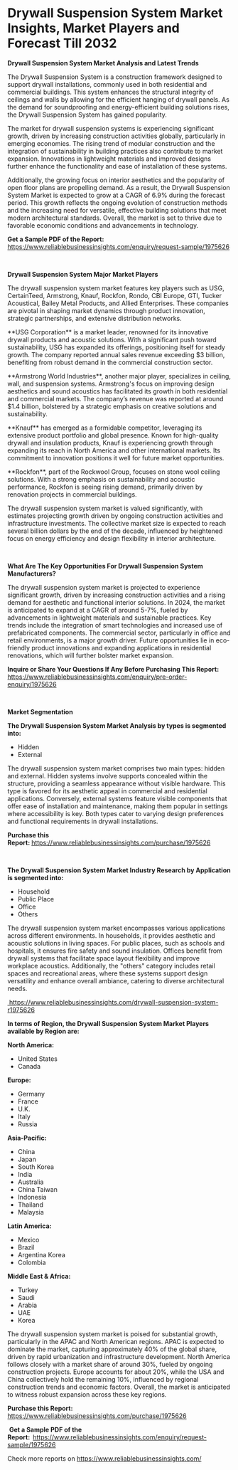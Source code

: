 <p><h1>Drywall Suspension System Market Insights, Market Players and Forecast Till 2032</h1></p><p><strong>Drywall Suspension System Market Analysis and Latest Trends</strong></p>
<p><p>The Drywall Suspension System is a construction framework designed to support drywall installations, commonly used in both residential and commercial buildings. This system enhances the structural integrity of ceilings and walls by allowing for the efficient hanging of drywall panels. As the demand for soundproofing and energy-efficient building solutions rises, the Drywall Suspension System has gained popularity.</p><p>The market for drywall suspension systems is experiencing significant growth, driven by increasing construction activities globally, particularly in emerging economies. The rising trend of modular construction and the integration of sustainability in building practices also contribute to market expansion. Innovations in lightweight materials and improved designs further enhance the functionality and ease of installation of these systems.</p><p>Additionally, the growing focus on interior aesthetics and the popularity of open floor plans are propelling demand. As a result, the Drywall Suspension System Market is expected to grow at a CAGR of 6.9% during the forecast period. This growth reflects the ongoing evolution of construction methods and the increasing need for versatile, effective building solutions that meet modern architectural standards. Overall, the market is set to thrive due to favorable economic conditions and advancements in technology.</p></p>
<p><strong>Get a Sample PDF of the Report:&nbsp;</strong> <a href="https://www.reliablebusinessinsights.com/enquiry/request-sample/1975626?utm_campaign=2789&utm_medium=2&utm_source=Github&utm_content=ia&utm_term=10042025&utm_id=drywall-suspension-system">https://www.reliablebusinessinsights.com/enquiry/request-sample/1975626</a></p>
<p>&nbsp;</p>
<p><strong>Drywall Suspension System Major Market Players</strong></p>
<p><p>The drywall suspension system market features key players such as USG, CertainTeed, Armstrong, Knauf, Rockfon, Rondo, CBI Europe, GTI, Tucker Acoustical, Bailey Metal Products, and Allied Enterprises. These companies are pivotal in shaping market dynamics through product innovation, strategic partnerships, and extensive distribution networks.</p><p>**USG Corporation** is a market leader, renowned for its innovative drywall products and acoustic solutions. With a significant push toward sustainability, USG has expanded its offerings, positioning itself for steady growth. The company reported annual sales revenue exceeding $3 billion, benefiting from robust demand in the commercial construction sector.</p><p>**Armstrong World Industries**, another major player, specializes in ceiling, wall, and suspension systems. Armstrong's focus on improving design aesthetics and sound acoustics has facilitated its growth in both residential and commercial markets. The company’s revenue was reported at around $1.4 billion, bolstered by a strategic emphasis on creative solutions and sustainability.</p><p>**Knauf** has emerged as a formidable competitor, leveraging its extensive product portfolio and global presence. Known for high-quality drywall and insulation products, Knauf is experiencing growth through expanding its reach in North America and other international markets. Its commitment to innovation positions it well for future market opportunities.</p><p>**Rockfon**, part of the Rockwool Group, focuses on stone wool ceiling solutions. With a strong emphasis on sustainability and acoustic performance, Rockfon is seeing rising demand, primarily driven by renovation projects in commercial buildings.</p><p>The drywall suspension system market is valued significantly, with estimates projecting growth driven by ongoing construction activities and infrastructure investments. The collective market size is expected to reach several billion dollars by the end of the decade, influenced by heightened focus on energy efficiency and design flexibility in interior architecture.</p></p>
<p>&nbsp;</p>
<p><strong>What Are The Key Opportunities For Drywall Suspension System Manufacturers?</strong></p>
<p><p>The drywall suspension system market is projected to experience significant growth, driven by increasing construction activities and a rising demand for aesthetic and functional interior solutions. In 2024, the market is anticipated to expand at a CAGR of around 5-7%, fueled by advancements in lightweight materials and sustainable practices. Key trends include the integration of smart technologies and increased use of prefabricated components. The commercial sector, particularly in office and retail environments, is a major growth driver. Future opportunities lie in eco-friendly product innovations and expanding applications in residential renovations, which will further bolster market expansion.</p></p>
<p><strong>Inquire or Share Your Questions If Any Before Purchasing This Report:</strong> <a href="https://www.reliablebusinessinsights.com/enquiry/pre-order-enquiry/1975626?utm_campaign=2789&utm_medium=2&utm_source=Github&utm_content=ia&utm_term=10042025&utm_id=drywall-suspension-system">https://www.reliablebusinessinsights.com/enquiry/pre-order-enquiry/1975626</a></p>
<p>&nbsp;</p>
<p><strong>Market Segmentation</strong></p>
<p><strong>The Drywall Suspension System Market Analysis by types is segmented into:</strong></p>
<p><ul><li>Hidden</li><li>External</li></ul></p>
<p><p>The drywall suspension system market comprises two main types: hidden and external. Hidden systems involve supports concealed within the structure, providing a seamless appearance without visible hardware. This type is favored for its aesthetic appeal in commercial and residential applications. Conversely, external systems feature visible components that offer ease of installation and maintenance, making them popular in settings where accessibility is key. Both types cater to varying design preferences and functional requirements in drywall installations.</p></p>
<p><strong>Purchase this Report:&nbsp;</strong><a href="https://www.reliablebusinessinsights.com/purchase/1975626?utm_campaign=2789&utm_medium=2&utm_source=Github&utm_content=ia&utm_term=10042025&utm_id=drywall-suspension-system">https://www.reliablebusinessinsights.com/purchase/1975626</a></p>
<p>&nbsp;</p>
<p><strong>The Drywall Suspension System Market Industry Research by Application is segmented into:</strong></p>
<p><ul><li>Household</li><li>Public Place</li><li>Office</li><li>Others</li></ul></p>
<p><p>The drywall suspension system market encompasses various applications across different environments. In households, it provides aesthetic and acoustic solutions in living spaces. For public places, such as schools and hospitals, it ensures fire safety and sound insulation. Offices benefit from drywall systems that facilitate space layout flexibility and improve workplace acoustics. Additionally, the "others" category includes retail spaces and recreational areas, where these systems support design versatility and enhance overall ambiance, catering to diverse architectural needs.</p></p>
<p><a href="https://www.reliablebusinessinsights.com/drywall-suspension-system-r1975626?utm_campaign=2789&utm_medium=2&utm_source=Github&utm_content=ia&utm_term=10042025&utm_id=drywall-suspension-system">&nbsp;https://www.reliablebusinessinsights.com/drywall-suspension-system-r1975626</a></p>
<p><strong>In terms of Region, the Drywall Suspension System Market Players available by Region are:</strong></p>
<p>
    <p> <strong> North America: </strong>
        <ul>
            <li>United States</li>
            <li>Canada</li>
        </ul>
        </p> 
    <p> <strong> Europe: </strong>
        <ul>
            <li>Germany</li>
            <li>France</li>
            <li>U.K.</li>
            <li>Italy</li>
            <li>Russia</li>
        </ul>
        </p> 
    <p> <strong> Asia-Pacific: </strong>
        <ul>
            <li>China</li>
            <li>Japan</li>
            <li>South Korea</li>
            <li>India</li>
            <li>Australia</li>
            <li>China Taiwan</li>
            <li>Indonesia</li>
            <li>Thailand</li>
            <li>Malaysia</li>
        </ul>
        </p> 
    <p> <strong> Latin America: </strong>
        <ul>
            <li>Mexico</li>
            <li>Brazil</li>
            <li>Argentina Korea</li>
            <li>Colombia</li>
        </ul>
        </p> 
    <p> <strong> Middle East & Africa: </strong>
        <ul>
            <li>Turkey</li>
            <li>Saudi</li>
            <li>Arabia</li>
            <li>UAE</li>
            <li>Korea</li>
        </ul>
    </p>
    </p>
<p><p>The drywall suspension system market is poised for substantial growth, particularly in the APAC and North American regions. APAC is expected to dominate the market, capturing approximately 40% of the global share, driven by rapid urbanization and infrastructure development. North America follows closely with a market share of around 30%, fueled by ongoing construction projects. Europe accounts for about 20%, while the USA and China collectively hold the remaining 10%, influenced by regional construction trends and economic factors. Overall, the market is anticipated to witness robust expansion across these key regions.</p></p>
<p><strong>Purchase this Report: </strong><a href="https://www.reliablebusinessinsights.com/purchase/1975626?utm_campaign=2789&utm_medium=2&utm_source=Github&utm_content=ia&utm_term=10042025&utm_id=drywall-suspension-system">https://www.reliablebusinessinsights.com/purchase/1975626</a></p>
<p>&nbsp;<strong>Get a Sample PDF of the Report:&nbsp;&nbsp;</strong><a href="https://www.reliablebusinessinsights.com/enquiry/request-sample/1975626?utm_campaign=2789&utm_medium=2&utm_source=Github&utm_content=ia&utm_term=10042025&utm_id=drywall-suspension-system">https://www.reliablebusinessinsights.com/enquiry/request-sample/1975626</a></p>
<p><strong></strong></p>
<p>Check more reports on <a href="https://www.reliablebusinessinsights.com/?utm_campaign=2789&utm_medium=2&utm_source=Github&utm_content=ia&utm_term=10042025&utm_id=drywall-suspension-system">https://www.reliablebusinessinsights.com/</a></p>